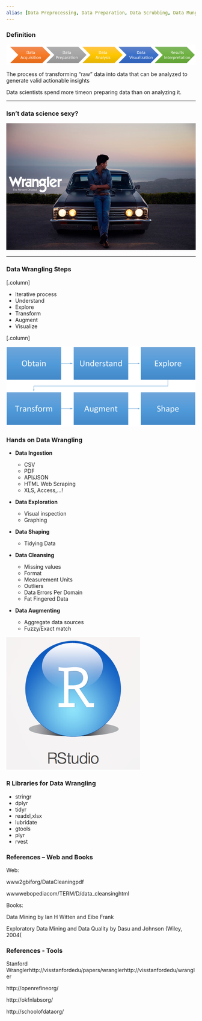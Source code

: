 ```yaml
---
alias: [Data Preprocessing, Data Preparation, Data Scrubbing, Data Munging, Data Fold]
---
```


### Definition

![inline](./attachments/datawranglingpipeline.png)

The process of transforming “raw” data into data that can be analyzed to generate valid actionable insights

Data scientists spend more timeon preparing data than on analyzing it.

---
### Isn’t data science sexy?

![original](./attachments/17-dataWrangling4.png)

---

### Data Wrangling Steps

[.column]

- Iterative process
- Understand
- Explore
- Transform
- Augment
- Visualize

[.column]

![inline fit](./attachments/wranglingsteps.png)


### Hands on Data Wrangling

* __Data Ingestion__
  * CSV
  * PDF
  * API/JSON
  * HTML Web Scraping
  * XLS, Access,…\!

* __Data Exploration__
  * Visual inspection
  * Graphing

* __Data Shaping__
  * Tidying Data

* __Data Cleansing__
  * Missing values
  * Format
  * Measurement Units
  * Outliers
  * Data Errors Per Domain
  * Fat Fingered Data

* __Data Augmenting__
  * Aggregate data sources
  * Fuzzy/Exact match

![inline](./attachments/17-dataWrangling57.png)

### R Libraries for Data Wrangling

  * stringr
  * dplyr
  * tidyr
  * readxl,xlsx
  * lubridate
  * gtools
  * plyr
  * rvest

### References – Web and Books

Web:

www2gbiforg/DataCleaningpdf

wwwwebopediacom/TERM/D/data\_cleansinghtml

Books:

Data Mining by Ian H Witten and Eibe Frank

Exploratory Data Mining and Data Quality by  Dasu and Johnson  (Wiley, 2004(

### References - Tools

Stanford Wranglerhttp://visstanfordedu/papers/wranglerhttp://visstanfordedu/wrangler

http://openrefineorg/

http://okfnlabsorg/

http://schoolofdataorg/


